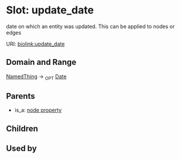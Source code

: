 
# Slot: update_date


date on which an entity was updated. This can be applied to nodes or edges

URI: [biolink:update_date](https://w3id.org/biolink/vocab/update_date)


## Domain and Range

[NamedThing](NamedThing.md) ->  <sub>OPT</sub>
 [Date](types/Date.md)

## Parents

 *  is_a: [node property](node_property.md)

## Children


## Used by

